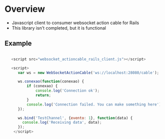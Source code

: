 # Overview

- Javascript client to consumer websocket action cable for Rails
- This library isn't completed, but it is functional


## Example


```javascript

   <script src="websocket_actioncable_rails_client.js"></script>

   <script>
      var ws = new WebSocketActionCable('ws://localhost:28080/cable');

      ws.conexao(function(conexao) {
          if (conexao) {
              console.log('Connection ok');
              return;
          }
          console.log('Connection failed. You can make something here');
      });

      ws.bind('TestChannel', {evento: 1}, function(data) {
        console.log('Receiving data', data);
      });
    </script>
```
